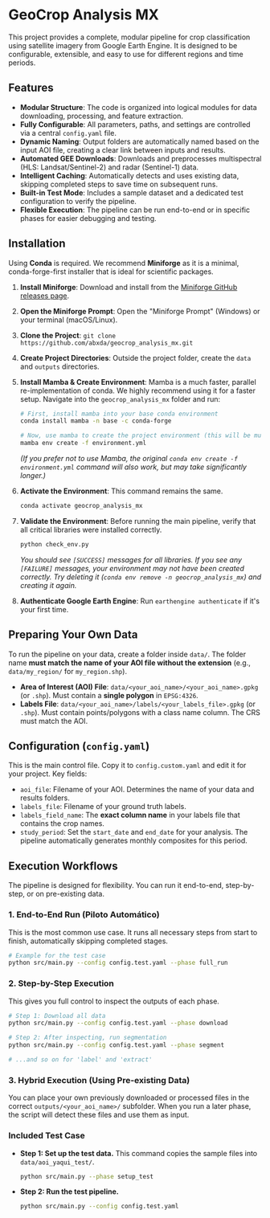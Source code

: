# GeoCrop Analysis MX

This project provides a complete, modular pipeline for crop classification using satellite imagery from Google Earth Engine. It is designed to be configurable, extensible, and easy to use for different regions and time periods.

## Features

- **Modular Structure**: The code is organized into logical modules for data downloading, processing, and feature extraction.
- **Fully Configurable**: All parameters, paths, and settings are controlled via a central `config.yaml` file.
- **Dynamic Naming**: Output folders are automatically named based on the input AOI file, creating a clear link between inputs and results.
- **Automated GEE Downloads**: Downloads and preprocesses multispectral (HLS: Landsat/Sentinel-2) and radar (Sentinel-1) data.
- **Intelligent Caching**: Automatically detects and uses existing data, skipping completed steps to save time on subsequent runs.
- **Built-in Test Mode**: Includes a sample dataset and a dedicated test configuration to verify the pipeline.
- **Flexible Execution**: The pipeline can be run end-to-end or in specific phases for easier debugging and testing.

## Installation

Using **Conda** is required. We recommend **Miniforge** as it is a minimal, conda-forge-first installer that is ideal for scientific packages.

1.  **Install Miniforge**: Download and install from the [Miniforge GitHub releases page](https://github.com/conda-forge/miniforge/releases).
2.  **Open the Miniforge Prompt**: Open the "Miniforge Prompt" (Windows) or your terminal (macOS/Linux).
3.  **Clone the Project**: `git clone https://github.com/abxda/geocrop_analysis_mx.git`
4.  **Create Project Directories**: Outside the project folder, create the `data` and `outputs` directories.
5.  **Install Mamba & Create Environment**: Mamba is a much faster, parallel re-implementation of conda. We highly recommend using it for a faster setup. Navigate into the `geocrop_analysis_mx` folder and run:
    ```bash
    # First, install mamba into your base conda environment
    conda install mamba -n base -c conda-forge

    # Now, use mamba to create the project environment (this will be much faster)
    mamba env create -f environment.yml
    ```
    *(If you prefer not to use Mamba, the original `conda env create -f environment.yml` command will also work, but may take significantly longer.)*

6.  **Activate the Environment**: This command remains the same.
    ```bash
    conda activate geocrop_analysis_mx
    ```

7.  **Validate the Environment**: Before running the main pipeline, verify that all critical libraries were installed correctly.
    ```bash
    python check_env.py
    ```
    *You should see `[SUCCESS]` messages for all libraries. If you see any `[FAILURE]` messages, your environment may not have been created correctly. Try deleting it (`conda env remove -n geocrop_analysis_mx`) and creating it again.*

8.  **Authenticate Google Earth Engine**: Run `earthengine authenticate` if it's your first time.

## Preparing Your Own Data

To run the pipeline on your data, create a folder inside `data/`. The folder name **must match the name of your AOI file without the extension** (e.g., `data/my_region/` for `my_region.shp`).

-   **Area of Interest (AOI) File**: `data/<your_aoi_name>/<your_aoi_name>.gpkg` (or `.shp`). Must contain a **single polygon** in `EPSG:4326`.
-   **Labels File**: `data/<your_aoi_name>/labels/<your_labels_file>.gpkg` (or `.shp`). Must contain points/polygons with a class name column. The CRS must match the AOI.

## Configuration (`config.yaml`)

This is the main control file. Copy it to `config.custom.yaml` and edit it for your project. Key fields:

-   `aoi_file`: Filename of your AOI. Determines the name of your data and results folders.
-   `labels_file`: Filename of your ground truth labels.
-   `labels_field_name`: The **exact column name** in your labels file that contains the crop names.
-   `study_period`: Set the `start_date` and `end_date` for your analysis. The pipeline automatically generates monthly composites for this period.

## Execution Workflows

The pipeline is designed for flexibility. You can run it end-to-end, step-by-step, or on pre-existing data.

### 1. End-to-End Run (Piloto Automático)

This is the most common use case. It runs all necessary steps from start to finish, automatically skipping completed stages.

```bash
# Example for the test case
python src/main.py --config config.test.yaml --phase full_run
```

### 2. Step-by-Step Execution

This gives you full control to inspect the outputs of each phase.

```bash
# Step 1: Download all data
python src/main.py --config config.test.yaml --phase download

# Step 2: After inspecting, run segmentation
python src/main.py --config config.test.yaml --phase segment

# ...and so on for 'label' and 'extract'
```

### 3. Hybrid Execution (Using Pre-existing Data)

You can place your own previously downloaded or processed files in the correct `outputs/<your_aoi_name>/` subfolder. When you run a later phase, the script will detect these files and use them as input.

### Included Test Case

-   **Step 1: Set up the test data.** This command copies the sample files into `data/aoi_yaqui_test/`.
    ```bash
    python src/main.py --phase setup_test
    ```

-   **Step 2: Run the test pipeline.**
    ```bash
    python src/main.py --config config.test.yaml
    ```